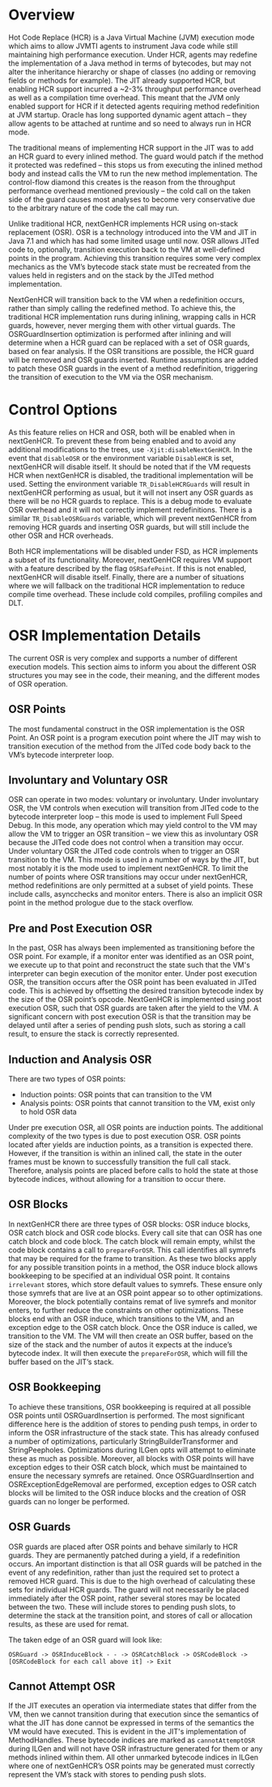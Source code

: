 <!--
Copyright (c) 2000, 2017 IBM Corp. and others

This program and the accompanying materials are made available under
the terms of the Eclipse Public License 2.0 which accompanies this
distribution and is available at https://www.eclipse.org/legal/epl-2.0/
or the Apache License, Version 2.0 which accompanies this distribution and
is available at https://www.apache.org/licenses/LICENSE-2.0.

This Source Code may also be made available under the following
Secondary Licenses when the conditions for such availability set
forth in the Eclipse Public License, v. 2.0 are satisfied: GNU
General Public License, version 2 with the GNU Classpath
Exception [1] and GNU General Public License, version 2 with the
OpenJDK Assembly Exception [2].

[1] https://www.gnu.org/software/classpath/license.html
[2] http://openjdk.java.net/legal/assembly-exception.html

SPDX-License-Identifier: EPL-2.0 OR Apache-2.0
-->

# Overview

Hot Code Replace (HCR) is a Java Virtual Machine (JVM) execution mode which
aims to allow JVMTI agents to instrument Java code while still maintaining high
performance execution. Under HCR, agents may redefine the implementation of a
Java method in terms of bytecodes, but may not alter the inheritance hierarchy
or shape of classes (no adding or removing fields or methods for example). The
JIT already supported HCR, but enabling HCR support incurred a ~2-3% throughput
performance overhead as well as a compilation time overhead. This meant that
the JVM only enabled support for HCR if it detected agents requiring method
redefinition at JVM startup. Oracle has long supported dynamic agent attach –
they allow agents to be attached at runtime and so need to always run in HCR
mode.

The traditional means of implementing HCR support in the JIT was to add an HCR
guard to every inlined method. The guard would patch if the method it protected
was redefined – this stops us from executing the inlined method body and
instead calls the VM to run the new method implementation. The control-flow
diamond this creates is the reason from the throughput performance overhead
mentioned previously – the cold call on the taken side of the guard causes most
analyses to become very conservative due to the arbitrary nature of the code
the call may run.

Unlike traditional HCR, nextGenHCR implements HCR using on-stack replacement
(OSR). OSR is a technology introduced into the VM and JIT in Java 7.1 and which
has had some limited usage until now. OSR allows JITed code to, optionally,
transition execution back to the VM at well-defined points in the program.
Achieving this transition requires some very complex mechanics as the VM’s
bytecode stack state must be recreated from the values held in registers and on
the stack by the JITed method implementation.

NextGenHCR will transition back to the VM when a redefinition occurs, rather
than simply calling the redefined method. To achieve this, the traditional HCR
implementation runs during inlining, wrapping calls in HCR guards, however,
never merging them with other virtual guards. The OSRGuardInsertion
optimization is performed after inlining and will determine when a HCR guard
can be replaced with a set of OSR guards, based on fear analysis. If the OSR
transitions are possible, the HCR guard will be removed and OSR guards
inserted. Runtime assumptions are added to patch these OSR guards in the event
of a method redefinition, triggering the transition of execution to the VM via
the OSR mechanism.

# Control Options

As this feature relies on HCR and OSR, both will be enabled when in nextGenHCR.
To prevent these from being enabled and to avoid any additional modifications
to the trees, use `-Xjit:disableNextGenHCR`. In the event that `disableOSR` or the
environment variable `DisableHCR` is set, nextGenHCR will disable itself. It
should be noted that if the VM requests HCR when nextGenHCR is disabled, the
traditional implementation will be used. Setting the environment variable
`TR_DisableHCRGuards` will result in nextGenHCR performing as usual, but it will
not insert any OSR guards as there will be no HCR guards to replace. This is a
debug mode to evaluate OSR overhead and it will not correctly implement
redefinitions. There is a similar `TR_DisableOSRGuards` variable, which will
prevent nextGenHCR from removing HCR guards and inserting OSR guards, but will
still include the other OSR and HCR overheads.

Both HCR implementations will be disabled under FSD, as HCR implements a subset
of its functionality. Moreover, nextGenHCR requires VM support with a feature
described by the flag `OSRSafePoint`. If this is not enabled, nextGenHCR will
disable itself. Finally, there are a number of situations where we will
fallback on the traditional HCR implementation to reduce compile time overhead.
These include cold compiles, profiling compiles and DLT.

# OSR Implementation Details
The current OSR is very complex and supports a number of different execution
models. This section aims to inform you about the different OSR structures you
may see in the code, their meaning, and the different modes of OSR operation.

## OSR Points

The most fundamental construct in the OSR implementation is the OSR Point. An
OSR point is a program execution point where the JIT may wish to transition
execution of the method from the JITed code body back to the VM’s bytecode
interpreter loop.

## Involuntary and Voluntary OSR

OSR can operate in two modes: voluntary or involuntary. Under involuntary OSR,
the VM controls when execution will transition from JITed code to the bytecode
interpreter loop – this mode is used to implement Full Speed Debug. In this
mode, any operation which may yield control to the VM may allow the VM to
trigger an OSR transition – we view this as involuntary OSR because the JITed
code does not control when a transition may occur. Under voluntary OSR the
JITed code controls when to trigger an OSR transition to the VM. This mode is
used in a number of ways by the JIT, but most notably it is the mode used to
implement nextGenHCR. To limit the number of points where OSR transitions may
occur under nextGenHCR, method redefinitions are only permitted at a subset of
yield points. These include calls, asyncchecks and monitor enters. There is
also an implicit OSR point in the method prologue due to the stack overflow. 

## Pre and Post Execution OSR

In the past, OSR has always been implemented as transitioning before the OSR
point. For example, if a monitor enter was identified as an OSR point, we
execute up to that point and reconstruct the state such that the VM's
interpreter can begin execution of the monitor enter. Under post execution OSR,
the transition occurs after the OSR point has been evaluated in JITed code.
This is achieved by offsetting the desired transition bytecode index by the
size of the OSR point’s opcode. NextGenHCR is implemented using post execution
OSR, such that OSR guards are taken after the yield to the VM. A significant
concern with post execution OSR is that the transition may be delayed until
after a series of pending push slots, such as storing a call result, to ensure
the stack is correctly represented.

## Induction and Analysis OSR

There are two types of OSR points: 

* Induction points: OSR points that can transition to the VM
* Analysis points: OSR points that cannot transition to the VM, exist only to hold OSR data

Under pre execution OSR, all OSR points are induction points. The additional
complexity of the two types is due to post execution OSR. OSR points located
after yields are induction points, as a transition is expected there. However,
if the transition is within an inlined call, the state in the outer frames must
be known to successfully transition the full call stack. Therefore, analysis
points are placed before calls to hold the state at those bytecode indices,
without allowing for a transition to occur there.

## OSR Blocks

In nextGenHCR there are three types of OSR blocks: OSR induce blocks, OSR catch
block and OSR code blocks. Every call site that can OSR has one catch block and
code block. The catch block will remain empty, whilst the code block contains a
call to `prepareForOSR`. This call identifies all symrefs that may be required
for the frame to transition. As these two blocks apply for any possible
transition points in a method, the OSR induce block allows bookkeeping to be
specified at an individual OSR point. It contains `irrelevant` stores, which
store default values to symrefs. These ensure only those symrefs that are live
at an OSR point appear so to other optimizations. Moreover, the block
potentially contains remat of live symrefs and monitor enters, to further
reduce the constraints on other optimizations. These blocks end with an OSR
induce, which transitions to the VM, and an exception edge to the OSR catch
block. Once the OSR induce is called, we transition to the VM. The VM will then
create an OSR buffer, based on the size of the stack and the number of autos it
expects at the induce’s bytecode index. It will then execute the
`prepareForOSR`, which will fill the buffer based on the JIT’s stack.
 
## OSR Bookkeeping

To achieve these transitions, OSR bookkeeping is required at all possible OSR
points until OSRGuardInsertion is performed. The most significant difference
here is the addition of stores to pending push temps, in order to inform the
OSR infrastructure of the stack state. This has already confused a number of
optimizations, particularly StringBuilderTransformer and StringPeepholes.
Optimizations during ILGen opts will attempt to eliminate these as much as
possible. Moreover, all blocks with OSR points will have exception edges to
their OSR catch block, which must be maintained to ensure the necessary symrefs
are retained. Once OSRGuardInsertion and OSRExceptionEdgeRemoval are performed,
exception edges to OSR catch blocks will be limited to the OSR induce blocks
and the creation of OSR guards can no longer be performed.
 
## OSR Guards

OSR guards are placed after OSR points and behave similarly to HCR guards. They
are permanently patched during a yield, if a redefinition occurs. An important
distinction is that all OSR guards will be patched in the event of any
redefinition, rather than just the required set to protect a removed HCR guard.
This is due to the high overhead of calculating these sets for individual HCR
guards. The guard will not necessarily be placed immediately after the OSR
point, rather several stores may be located between the two. These will include
stores to pending push slots, to determine the stack at the transition point,
and stores of call or allocation results, as these are used for remat.

The taken edge of an OSR guard will look like:

```
OSRGuard -> OSRInduceBlock - - -> OSRCatchBlock -> OSRCodeBlock -> [OSRCodeBlock for each call above it] -> Exit
```

## Cannot Attempt OSR

If the JIT executes an operation via intermediate states that differ from the
VM, then we cannot transition during that execution since the semantics of what
the JIT has done cannot be expressed in terms of the semantics the VM would
have executed. This is evident in the JIT's implementation of MethodHandles.
These bytecode indices are marked as `cannotAttemptOSR` during ILGen and will not
have OSR infrastructure generated for them or any methods inlined within them.
All other unmarked bytecode indices in ILGen where one of nextGenHCR’s OSR
points may be generated must correctly represent the VM’s stack with stores to
pending push slots.
